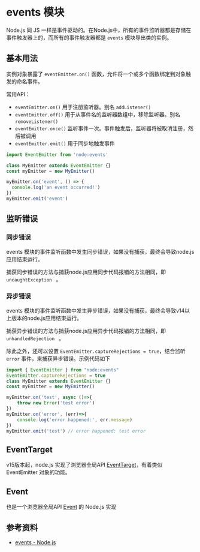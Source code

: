 # events 模块
Node.js 同 JS 一样是事件驱动的。在Node.js中，所有的事件监听器都是存储在事件触发器上的，而所有的事件触发器都是 `events` 模块导出类的实例。

## 基本用法
实例对象暴露了 `eventEmitter.on()` 函数，允许将一个或多个函数绑定到对象触发的命名事件。

常用API：
- `eventEmitter.on()` 用于注册监听器。别名 `addListener()`
- `eventEmitter.off()` 用于从事件名的监听器数组中，移除监听器。别名 `removeListener()`
- `eventEmitter.once()` 监听事件一次。事件触发后，监听器将被取消注册，然后被调用
- `eventEmitter.emit()` 用于同步地触发事件

```js
import EventEmitter from 'node:events'

class MyEmitter extends EventEmitter {}
const myEmitter = new MyEmitter()

myEmitter.on('event', () => {
  console.log('an event occurred!')
})
myEmitter.emit('event')
```

## 监听错误

### 同步错误
events 模块的事件监听函数中发生同步错误，如果没有捕获，最终会导致node.js应用结束运行。

捕获同步错误的方法与捕获node.js应用同步代码报错的方法相同，即 `uncaughtException ` 。

### 异步错误
events 模块的事件监听函数中发生异步错误，如果没有捕获，最终会导致v14以上版本的node.js应用结束运行。

捕获异步错误的方法与捕获node.js应用异步代码报错的方法相同，即 `unhandledRejection ` 。

除此之外，还可以设置 `EventEmitter.captureRejections = true`，结合监听 `error` 事件，来捕获异步错误。示例代码如下

```js
import { EventEmitter } from "node:events"
EventEmitter.captureRejections = true
class MyEmitter extends EventEmitter {}
const myEmitter = new MyEmitter()

myEmitter.on('test', async ()=>{
    throw new Error('test error')
})
myEmitter.on('error', (err)=>{
    console.log('error happened:', err.message)
})
myEmitter.emit('test') // error happened: test error
```

## EventTarget

v15版本起，node.js 实现了浏览器全局API [EventTarget](https://developer.mozilla.org/zh-CN/docs/Web/API/EventTarget)，有着类似 EventEmitter 对象的功能。

## Event
也是一个浏览器全局API [Event](https://developer.mozilla.org/zh-CN/docs/Web/API/Event/Event) 的 Node.js 实现

## 参考资料
- [events - Node.js](https://nodejs.cn/dist/latest-v18.x/docs/api/events.html)